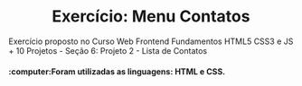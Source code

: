 <h1 align="center">Exercício: Menu Contatos</h1>
<p>Exercício proposto no Curso Web Frontend Fundamentos HTML5 CSS3 e JS + 10 Projetos - Seção 6: Projeto 2 - Lista de Contatos</p>
<h4>:computer:Foram utilizadas as linguagens: HTML e CSS.</h4>

